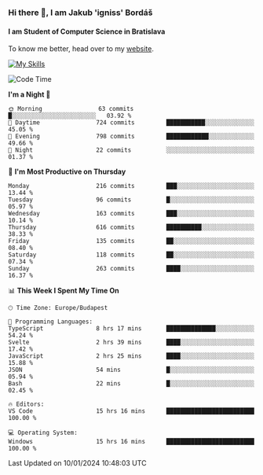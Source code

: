 ### Hi there 👋, I am Jakub 'igniss' Bordáš

#### I am Student of Computer Science in Bratislava
To know me better, head over to my [website](https://bordas.sk).

[![My Skills](https://skillicons.dev/icons?i=js,html,css,figma,svelte,java,kotlin,python,postgresql,typescript,nest,nodejs)](https://bordas.sk)


<!--START_SECTION:waka-->
![Code Time](http://img.shields.io/badge/Code%20Time-1%2C338%20hrs%2027%20mins-blue)

**I'm a Night 🦉** 

```text
🌞 Morning                63 commits          █░░░░░░░░░░░░░░░░░░░░░░░░   03.92 % 
🌆 Daytime                724 commits         ███████████░░░░░░░░░░░░░░   45.05 % 
🌃 Evening                798 commits         ████████████░░░░░░░░░░░░░   49.66 % 
🌙 Night                  22 commits          ░░░░░░░░░░░░░░░░░░░░░░░░░   01.37 % 
```
📅 **I'm Most Productive on Thursday** 

```text
Monday                   216 commits         ███░░░░░░░░░░░░░░░░░░░░░░   13.44 % 
Tuesday                  96 commits          █░░░░░░░░░░░░░░░░░░░░░░░░   05.97 % 
Wednesday                163 commits         ███░░░░░░░░░░░░░░░░░░░░░░   10.14 % 
Thursday                 616 commits         ██████████░░░░░░░░░░░░░░░   38.33 % 
Friday                   135 commits         ██░░░░░░░░░░░░░░░░░░░░░░░   08.40 % 
Saturday                 118 commits         ██░░░░░░░░░░░░░░░░░░░░░░░   07.34 % 
Sunday                   263 commits         ████░░░░░░░░░░░░░░░░░░░░░   16.37 % 
```


📊 **This Week I Spent My Time On** 

```text
🕑︎ Time Zone: Europe/Budapest

💬 Programming Languages: 
TypeScript               8 hrs 17 mins       ██████████████░░░░░░░░░░░   54.24 % 
Svelte                   2 hrs 39 mins       ████░░░░░░░░░░░░░░░░░░░░░   17.42 % 
JavaScript               2 hrs 25 mins       ████░░░░░░░░░░░░░░░░░░░░░   15.88 % 
JSON                     54 mins             █░░░░░░░░░░░░░░░░░░░░░░░░   05.94 % 
Bash                     22 mins             █░░░░░░░░░░░░░░░░░░░░░░░░   02.45 % 

🔥 Editors: 
VS Code                  15 hrs 16 mins      █████████████████████████   100.00 % 

💻 Operating System: 
Windows                  15 hrs 16 mins      █████████████████████████   100.00 % 
```


 Last Updated on 10/01/2024 10:48:03 UTC
<!--END_SECTION:waka-->
